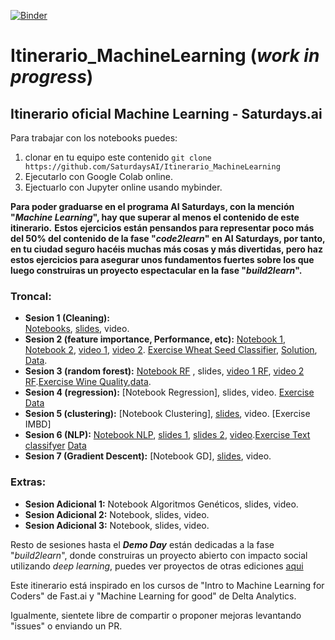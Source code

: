 [![Binder](https://mybinder.org/badge_logo.svg)](https://mybinder.org/v2/gh/SaturdaysAI/Itinerario_MachineLearning/master)

# Itinerario_MachineLearning (_work in progress_)
## Itinerario oficial Machine Learning - Saturdays.ai

Para trabajar con los notebooks puedes:
1) clonar en tu equipo este contenido `git clone https://github.com/SaturdaysAI/Itinerario_MachineLearning`
2) Ejecutarlo con Google Colab online.
3) Ejectuarlo con Jupyter online usando mybinder.

__Para poder graduarse en el programa AI Saturdays, con la mención "_Machine Learning_", hay que superar al menos el contenido de este itinerario.__
__Estos ejercicios están pensandos para representar poco más del 50% del contenido de la fase "_code2learn_" en AI Saturdays, por tanto, en tu ciudad seguro hacéis muchas más cosas y más divertidas, pero haz estos ejercicios para asegurar unos fundamentos fuertes sobre los que luego construiras un proyecto espectacular en la fase "_build2learn_".__

### Troncal:
- **Sesion 1 (Cleaning):**  
[Notebooks](https://github.com/SaturdaysAI/Itinerario_MachineLearning/tree/master/module_1_introduction), [slides](https://drive.google.com/file/d/1r4SBY6Dm6xjFqLH12tFb-Bf7wbvoIN_C/view), video.
- **Sesion 2 (feature importance, Performance, etc):** [Notebook 1](https://github.com/Giffy/fast.ai/blob/master/Machine%20Learning/lesson3_grocery.ipynb), [Notebook 2](https://github.com/Giffy/fast.ai/blob/master/Machine%20Learning/lesson3_randomforest_interpretation.ipynb), [video 1](https://www.youtube.com/watch?v=YSFG_W8JxBo), [video 2](https://www.youtube.com/watch?v=0v93qHDqq_g). [Exercise Wheat Seed Classifier](https://github.com/margobra8/svm-wheat-seed-classifier/blob/master/SVM%20Wheat%20Classification%20Exercise.ipynb), [Solution](https://github.com/margobra8/svm-wheat-seed-classifier/blob/master/SVM%20Wheat%20Classification%20Solution.ipynb), [Data](https://github.com/margobra8/svm-wheat-seed-classifier/tree/master/data).
- **Sesion 3 (random forest):** 
[Notebook RF] , slides, [video 1 RF], [video 2 RF].[Exercise Wine Quality](https://github.com/margobra8/rf-wine-quality-predictor/blob/master/wine-prediction.ipynb),[data](https://github.com/margobra8/rf-wine-quality-predictor/tree/master/data).
- **Sesion 4 (regression):** [Notebook Regression], slides, video. [Exercise](https://colab.research.google.com/drive/1DykdlA5VjHSR-Y0-5yrWVSo59-cBJnmn) [Data](https://drive.google.com/drive/folders/15oFHF9srbffIdGOtznYgGZ7GriL1aFqi?usp=sharing)
- **Sesion 5 (clustering):** [Notebook Clustering], [slides](https://drive.google.com/file/d/1YdA-HHYP1V05QgvwLCvfnuuau67Zl38n/view), video. [Exercise IMBD]
- **Sesion 6 (NLP):** [Notebook NLP](https://github.com/Giffy/fast.ai/blob/master/Machine%20Learning/lesson10_nlp.ipynb ), [slides 1](https://drive.google.com/file/d/1Y7gOfnPfyCSu1chWEoHMqhgXVI5KZpRx/view), [slides 2](https://drive.google.com/file/d/1BUJ0FyMzSxCfHNA0AHwBOxjHt7V2FJj8/view), [video](https://www.youtube.com/watch?v=fl25WbtMU2s&t=1s).[Exercise Text classifyer]() [Data](https://github.com/nanirg/2016-campaign)
- **Sesion 7 (Gradient Descent):** [Notebook GD], [slides](), video.

### Extras:
- **Sesion Adicional 1:** Notebook Algoritmos Genéticos, slides, video.
- **Sesion Adicional 2:** Notebook, slides, video.
- **Sesion Adicional 3:** Notebook, slides, video.

Resto de sesiones hasta el ___Demo Day___ están dedicadas a la fase "_build2learn_", donde construiras un proyecto abierto con impacto social utilizando _deep learning_, puedes ver proyectos de otras ediciones [aqui](http://github.com/saturdaysai/projects)

Este itinerario está inspirado en los cursos de "Intro to Machine Learning for Coders" de Fast.ai y "Machine Learning for good" de Delta Analytics.

Igualmente, sientete libre de compartir o proponer mejoras levantando "issues" o enviando un PR.

[Notebook RF]: <https://github.com/Giffy/fast.ai/blob/master/Machine%20Learning/lesson1_randomforest.ipynb>
[video 1 RF]: <https://www.youtube.com/watch?v=CzdWqFTmn0Y>
[video 2 RF]: <https://www.youtube.com/watch?v=blyXCk4sgEg>
